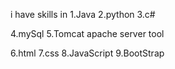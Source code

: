 i have skills in
1.Java
2.python
3.c#

4.mySql
5.Tomcat apache server tool

6.html
7.css
8.JavaScript
9.BootStrap